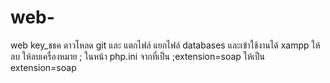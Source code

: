 # web-
web key_ชธค 
ดาวโหลด git และ แตกไฟล์ แยกไฟล์ databases และเข้าใช้งานได้
xampp ให้ลบ ให้ลบเครื่องหมาย ; ในหน้า php.ini จากที่เป็น ;extension=soap ให้เป็น extension=soap
